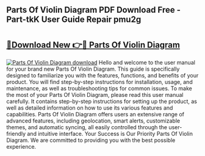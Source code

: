 ## Parts Of Violin Diagram PDF Download Free - Part-tkK User Guide Repair pmu2g

# <h2><a href="http://dfkb56.blite.top/?on=Parts+Of+Violin+Diagram">🔗Download New 👉🔴 Parts Of Violin Diagram</a></h2>

[![Parts Of Violin Diagram download](https://i.imgur.com/lujVjoI.png)](http://dfkb56.blite.top/?on=Parts+Of+Violin+Diagram)
Hello and welcome to the user manual for your brand new Parts Of Violin Diagram. This guide is specifically designed to familiarize you with the features, functions, and benefits of your product. You will find step-by-step instructions for installation, usage, and maintenance, as well as troubleshooting tips for common issues. To make the most of your Parts Of Violin Diagram, please read this user manual carefully. It contains step-by-step instructions for setting up the product, as well as detailed information on how to use its various features and capabilities. Parts Of Violin Diagram offers users an extensive range of advanced features, including geolocation, smart alerts, customizable themes, and automatic syncing, all easily controlled through the user-friendly and intuitive interface. Your Success is Our Priority Parts Of Violin Diagram. We are committed to providing you with the best possible experience.
